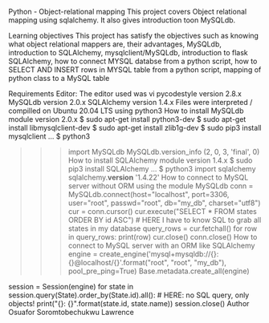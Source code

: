 Python - Object-relational mapping
This project covers Object relational mapping using sqlalchemy. It also gives introduction toon MySQLdb.

Learning objectives
This project has satisfy the objectives such as knowing what object relational mappers are, their advantages, MySQLdb, introduction to SQLAlchemy, mysqlclient/MySQLdb, introduction to flask SQLAlchemy, how to connect MYSQL databse from a python script, how to SELECT AND INSERT rows in MYSQL table from a python script, mapping of python class to a MySQL table

Requirements
Editor: The editor used was vi
pycodestyle version 2.8.x
MySQLdb version 2.0.x
SQLAlchemy version 1.4.x
Files were interpreted / compilled on Ubuntu 20.04 LTS using python3
How to install MySQLdb module version 2.0.x
$ sudo apt-get install python3-dev
$ sudo apt-get install libmysqlclient-dev
$ sudo apt-get install zlib1g-dev
$ sudo pip3 install mysqlclient
...
$ python3
>>> import MySQLdb
>>> MySQLdb.version_info 
(2, 0, 3, 'final', 0)
How to install SQLAlchemy module version 1.4.x
$ sudo pip3 install SQLAlchemy
...
$ python3
>>> import sqlalchemy
>>> sqlalchemy.__version__ 
'1.4.22'
How to connect to MySQL server without ORM using the module MySQLdb
conn = MySQLdb.connect(host="localhost", port=3306, user="root", passwd="root", db="my_db", charset="utf8")
cur = conn.cursor()
cur.execute("SELECT * FROM states ORDER BY id ASC") # HERE I have to know SQL to grab all states in my database
query_rows = cur.fetchall()
for row in query_rows:
    print(row)
cur.close()
conn.close()
How to connect to MySQL server with an ORM like SQLAlchemy
engine = create_engine('mysql+mysqldb://{}:{}@localhost/{}'.format("root", "root", "my_db"), pool_pre_ping=True)
Base.metadata.create_all(engine)

session = Session(engine)
for state in session.query(State).order_by(State.id).all(): # HERE: no SQL query, only objects!
    print("{}: {}".format(state.id, state.name))
session.close()
Author
Osuafor Soromtobechukwu Lawrence

